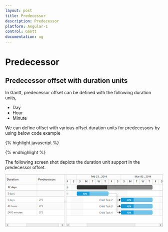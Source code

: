 ```yaml
---
layout: post
title: Predecessor
description: Predecessor
platform: Angular-1
control: Gantt
documentation: ug
---
```


# Predecessor

## Predecessor offset with duration units

In Gantt, predecessor offset can be defined with the following duration units, 

* Day
* Hour
* Minute

We can define offset with various offset duration units for predecessors by using below code example

{% highlight javascript %}

<body ng-controller="GanttCtrl">
   <!--Add  Gantt control here-->    
   <div id="GanttContainer" ej-gantt
   //...
   e-datasource="data"
    e-predecessormapping= "Predecessor"
    >
   </div>
   <script>
   var data = [
    //...
    {
        //...
    Predecessor: "4FS+2d"
    },
    { 
        //...
        Predecessor: "4FS+16h"
    },
    { 
        //...
        Predecessor: "4FS+960m"
    }
];
  angular.module('listCtrl', ['ejangular'])
           .controller('GanttCtrl', function ($scope) {
               //...
               $scope.data="data";
          });  
</script>
</body>

{% endhighlight %}

The following screen shot depicts the duration unit support in the predecessor offset.

![](Predecessor_images/Predecessor_img1.png)


